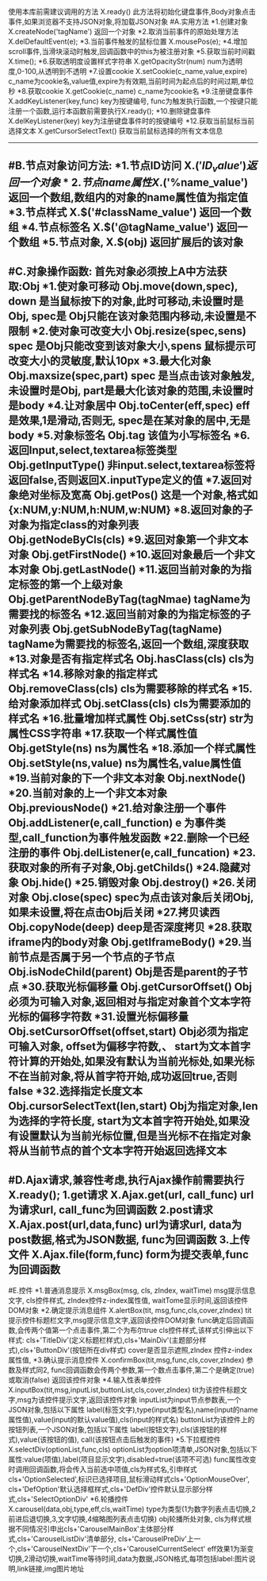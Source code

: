 使用本库前需建议调用的方法
X.ready() 此方法将初始化键盘事件,Body对象点击事件,如果浏览器不支持JSON对象,将加载JSON对象
#A.实用方法
*1.创建对象 X.createNode('tagName') 返回一个对象
*2.取消当前事件的原始处理方法 X.delDefaultEvent(e);
*3.当前事件触发的鼠标位置 X.mousePos(e);
*4.增加scroll事件,当滑块滚动时触发,回调函数中的this为被注册对象
*5.获取当前时间戳 X.time();
*6.获取透明度设置样式字符串 X.getOpacityStr(num) num为透明度,0-100,从透明到不透明
*7.设置cookie X.setCookie(c_name,value,expire) c_name为cookie名,value值,expire为有效期,当前时间为起点后的时间过期,单位秒
*8.获取cookie X.getCookie(c_name) c_name为cookie名
*9.注册键盘事件 X.addKeyListener(key,func) key为按键编号, func为触发执行函数,一个按键只能注册一个函数,运行本函数前需要执行X.ready();
*10.删除键盘事件 X.delKeyListener(key) key为注册键盘事件时的按键编号
*12.获取当前鼠标当前选择文本 X.getCursorSelectText() 获取当前鼠标选择的所有文本信息

--------------------------------------------------------------
#B.节点对象访问方法:
*1.节点ID访问 X.$('ID_value') 返回一个对象
*2.节点name属性 X.$('%name_value') 返回一个数组,数组内的对象的name属性值为指定值
*3.节点样式 X.$('#className_value') 返回一个数组
*4.节点标签名 X.$('@tagName_value') 返回一个数组
*5.节点对象, X.$(obj) 返回扩展后的该对象
----------------------------------------------------------------
#C.对象操作函数:
首先对象必须按上A中方法获取:Obj
*1.使对象可移动 Obj.move(down,spec), down 是当鼠标按下的对象,此时可移动,未设置时是Obj, spec是 Obj只能在该对象范围内移动,未设置是不限制
*2.使对象可改变大小 Obj.resize(spec,sens) spec 是Obj只能改变到该对象大小,spens 鼠标提示可改变大小的灵敏度,默认10px
*3.最大化对象 Obj.maxsize(spec,part) spec 是当点击该对象触发,未设置时是Obj, part是最大化该对象的范围,未设置时是body
*4.让对象居中 Obj.toCenter(eff,spec) eff是效果,1是滑动,否则无, spec是在某对象的居中,无是body
*5.对象标签名 Obj.tag 该值为小写标签名
*6.返回Input,select,textarea标签类型 Obj.getInputType() 非input.select,textarea标签将返回false,否则返回X.inputType定义的值
*7.返回对象绝对坐标及宽高 Obj.getPos() 这是一个对象,格式如{x:NUM,y:NUM,h:NUM,w:NUM}
*8.返回对象的子对象为指定class的对象列表 Obj.getNodeByCls(cls)
*9.返回对象第一个非文本对象 Obj.getFirstNode()
*10.返回对象最后一个非文本对象 Obj.getLastNode()
*11.返回当前对象的为指定标签的第一个上级对象 Obj.getParentNodeByTag(tagNmae) tagName为需要找的标签名
*12.返回当前对象的为指定标签的子对象列表 Obj.getSubNodeByTag(tagName) tagName为需要找的标签名,返回一个数组,深度获取
*13.对象是否有指定样式名 Obj.hasClass(cls) cls为样式名
*14.移除对象的指定样式 Obj.removeClass(cls) cls为需要移除的样式名
*15.给对象添加样式 Obj.setClass(cls) cls为需要添加的样式名
*16.批量增加样式属性 Obj.setCss(str) str为属性CSS字符串
*17.获取一个样式属性值 Obj.getStyle(ns) ns为属性名
*18.添加一个样式属性 Obj.setStyle(ns,value) ns为属性名,value属性值
*19.当前对象的下一个非文本对象 Obj.nextNode()
*20.当前对象的上一个非文本对象 Obj.previousNode()
*21.给对象注册一个事件 Obj.addListener(e,call_function) e 为事件类型,call_function为事件触发函数
*22.删除一个已经注册的事件 Obj.delListener(e,call_funcation)
*23.获取对象的所有子对象,Obj.getChilds()
*24.隐藏对象 Obj.hide()
*25.销毁对象 Obj.destroy()
*26.关闭对象 Obj.close(spec) spec为点击该对象后关闭Obj,如果未设置,将在点击Obj后关闭
*27.拷贝读西 Obj.copyNode(deep) deep是否深度拷贝
*28.获取iframe内的body对象 Obj.getIframeBody()
*29.当前节点是否属于另一个节点的子节点 Obj.isNodeChild(parent) Obj是否是parent的子节点
*30.获取光标偏移量 Obj.getCursorOffset() Obj必须为可输入对象,返回相对与指定对象首个文本字符光标的偏移字符数
*31.设置光标偏移量 Obj.setCursorOffset(offset,start) Obj必须为指定可输入对象, offset为偏移字符数,、
start为文本首字符计算的开始处,如果没有默认为当前光标处,如果光标不在当前对象,将从首字符开始,成功返回true,否则false
*32.选择指定长度文本 Obj.cursorSelectText(len,start) Obj为指定对象,len为选择的字符长度,
start为文本首字符开始处,如果没有设置默认为当前光标位置,但是当光标不在指定对象将从当前节点的首个文本字符开始返回选择文本
----------------------------------------------------------------------------------------------------
#D.Ajax请求,兼容性考虑,执行Ajax操作前需要执行X.ready();
1.get请求 X.Ajax.get(url, call_func) url为请求url, call_func为回调函数
2.post请求 X.Ajax.post(url,data,func) url为请求url, data为post数据,格式为JSON数据, func为回调函数
3.上传文件 X.Ajax.file(form,func) form为提交表单,func为回调函数
---------------------------------------------------------------------------------------------------------------------
#E.控件
*1.普通消息提示 X.msgBox(msg, cls, zIndex, waitTime) msg提示信息文字, cls控件样式, zIndex控件z-index属性值, waitTome显示时间,返回该控件DOM对象
*2.确定提示消息组件 X.alertBox(tit, msg,func,cls,cover,zIndex) tit提示控件标题栏文字,msg提示信息文字,返回该控件DOM对象
func确定后回调函数,会传两个值第一个点击事件,第二个为布尔true
cls控件样式,该样式引伸出以下样式: cls+'TitleDiv'(定义标题栏样式),cls+'MainDiv'(主题部分样式),cls+'ButtonDiv'(按钮所在div样式)
cover是否显示遮照,zIndex 控件z-index属性值,
*3.确认提示消息控件 X.confirmBox(tit,msg,func,cls,cover,zIndex) 参数及样式同2, func回调函数会传两个参数,第一个数点击事件,第二个是确定(true)或取消(false)
返回该控件对象
*4.输入性表单控件 X.inputBox(tit,msg,inputList,buttonList,cls,cover,zIndex) tit为该控件标题文字,msg为该控件提示文字,返回该控件对象
inputList为input节点参数表,一个JSON对象,包括以下属性
label(标签文字),type(input类型名),name(input的name属性值),value(input的默认value值),cls(input的样式名)
buttonList为该控件上的按钮列表,一个JSON对象,包括以下属性
label(按钮文字),cls(该按钮的样式),value(该按钮的值), call(该按钮点击后触发的事件)
*5.下拉框控件 X.selectDiv(optionList,func,cls) optionList为option项清单,JSON对象,包括以下属性:value(项值),label(项目显示文字),disabled=true(该项不可选)
func属性改变时调用回调函数,将会传入当前选中项值,cls为样式名,引申样式cls+'OptionSelected',标识已选择项目,鼠标滑动样式cls+'OptionMouseOver',
cls+'DefOption'默认选择框样式,cls+'DefDiv'控件默认显示部分样式,cls+'SelectOptionDiv'
*6.轮播控件 X.carousel(data,obj,type,eff,cls,waitTime) type为类型(1为数字列表点击切换,2前进后退切换,3,文字切换,4缩略图列表点击切换) obj轮播所处对象,
cls为样式根据不同情况引申出cls+'CarouselMainBox'主体部分样式,cls+'CarouselListDiv'清单部分,
cls+'CarouselPreDiv'上一个,cls+'CarouselNextDiv'下一个,cls+'CarouselCurrentSelect'
eff效果1为渐变切换,2滑动切换,waitTime等待时间,data为数据,JSON格式,每项包括label:图片说明,link链接,img图片地址

